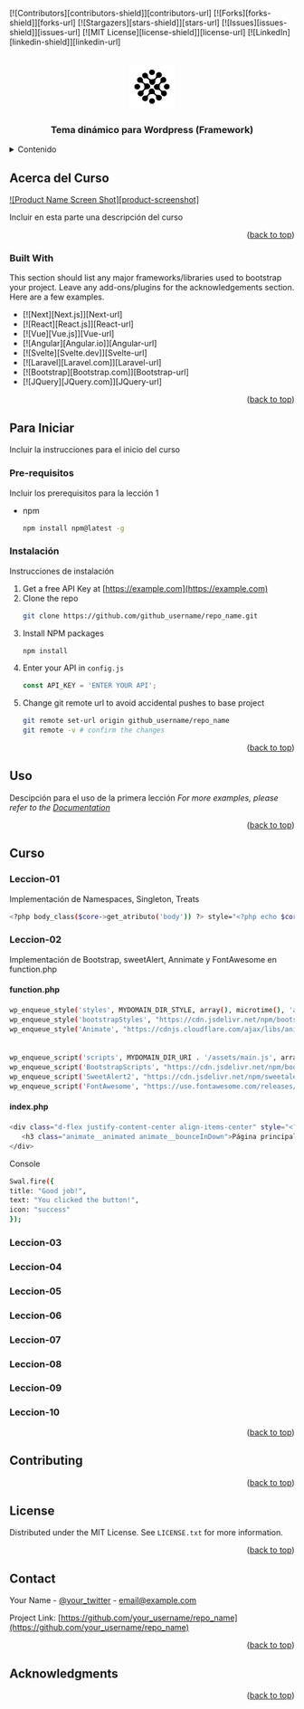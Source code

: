 <!-- Improved compatibility of back to top link: See: https://github.com/othneildrew/Best-README-Template/pull/73 -->

<a id="readme-top"></a>

<!--
*** Thanks for checking out the Best-README-Template. If you have a suggestion
*** that would make this better, please fork the repo and create a pull request
*** or simply open an issue with the tag "enhancement".
*** Don't forget to give the project a star!
*** Thanks again! Now go create something AMAZING! :D
-->

<!-- PROJECT SHIELDS -->
<!--
*** I'm using markdown "reference style" links for readability.
*** Reference links are enclosed in brackets [ ] instead of parentheses ( ).
*** See the bottom of this document for the declaration of the reference variables
*** for contributors-url, forks-url, etc. This is an optional, concise syntax you may use.
*** https://www.markdownguide.org/basic-syntax/#reference-style-links
-->

[![Contributors][contributors-shield]][contributors-url]
[![Forks][forks-shield]][forks-url]
[![Stargazers][stars-shield]][stars-url]
[![Issues][issues-shield]][issues-url]
[![MIT License][license-shield]][license-url]
[![LinkedIn][linkedin-shield]][linkedin-url]

<!-- PROJECT LOGO -->
<br />
<div align="center">
  <a href="https://github.com/edgoca1962/curso">
    <img src="wp-content/themes/leccion08/assets/img/fghnegrofblanco.png" alt="Logo" width="80" height="80">
  </a>

  <h3 align="center">Tema dinámico para Wordpress (Framework)</h3>

  </div>

<!-- TABLE OF CONTENTS -->
<details>
  <summary>Contenido</summary>
  <ol>
    <li>
      <a href="#about-the-project">Acerca del Curso</a>
      <ul>
        <li><a href="#built-with">Construido con</a></li>
      </ul>
    </li>
    <li>
      <a href="#getting-started">Para iniciar</a>
      <ul>
        <li><a href="#prerequisites">Prerequisites</a></li>
        <li><a href="#installation">Instalación</a></li>
      </ul>
    </li>
    <li><a href="#usage">Uso</a></li>
    <li><a href="#roadmap">Lecciones del Curso</a></li>
      <ul>
        <li><a href="#leccion-01">Lección 01</a></li>
        <li><a href="#leccion-02">Lección 02</a></li>
        <li><a href="#leccion-03">Lección 03</a></li>
        <li><a href="#leccion-04">Lección 04</a></li>
        <li><a href="#leccion-05">Lección 05</a></li>
        <li><a href="#leccion-06">Lección 06</a></li>
        <li><a href="#leccion-07">Lección 07</a></li>
        <li><a href="#leccion-08">Lección 08</a></li>
        <li><a href="#leccion-09">Lección 09</a></li>
        <li><a href="#leccion-10">Lección 10</a></li>
      </ul>
    <li><a href="#contributing">Contributing</a></li>
    <li><a href="#license">License</a></li>
    <li><a href="#contact">Contact</a></li>
    <li><a href="#acknowledgments">Acknowledgments</a></li>
  </ol>
</details>

<!-- ABOUT THE PROJECT -->

## Acerca del Curso

[![Product Name Screen Shot][product-screenshot]](https://example.com)

Incluir en esta parte una descripción del curso

<p align="right">(<a href="#readme-top">back to top</a>)</p>

### Built With

This section should list any major frameworks/libraries used to bootstrap your project. Leave any add-ons/plugins for the acknowledgements section. Here are a few examples.

- [![Next][Next.js]][Next-url]
- [![React][React.js]][React-url]
- [![Vue][Vue.js]][Vue-url]
- [![Angular][Angular.io]][Angular-url]
- [![Svelte][Svelte.dev]][Svelte-url]
- [![Laravel][Laravel.com]][Laravel-url]
- [![Bootstrap][Bootstrap.com]][Bootstrap-url]
- [![JQuery][JQuery.com]][JQuery-url]

<p align="right">(<a href="#readme-top">back to top</a>)</p>

<!-- GETTING STARTED -->

## Para Iniciar

Incluir la instrucciones para el inicio del curso

### Pre-requisitos

Incluir los prerequisitos para la lección 1

- npm
  ```sh
  npm install npm@latest -g
  ```

### Instalación

Instrucciones de instalación

1. Get a free API Key at [https://example.com](https://example.com)
2. Clone the repo
   ```sh
   git clone https://github.com/github_username/repo_name.git
   ```
3. Install NPM packages
   ```sh
   npm install
   ```
4. Enter your API in `config.js`
   ```js
   const API_KEY = 'ENTER YOUR API';
   ```
5. Change git remote url to avoid accidental pushes to base project
   ```sh
   git remote set-url origin github_username/repo_name
   git remote -v # confirm the changes
   ```

<p align="right">(<a href="#readme-top">back to top</a>)</p>

<!-- USAGE EXAMPLES -->

## Uso

Descipción para el uso de la primera lección
_For more examples, please refer to the [Documentation](https://example.com)_

<p align="right">(<a href="#readme-top">back to top</a>)</p>

<!-- ROADMAP -->

## Curso

### Leccion-01

Implementación de Namespaces, Singleton, Treats

```sh
<?php body_class($core->get_atributo('body')) ?> style="<?php echo $core->get_atributo('height') ?>"
```

### Leccion-02

Implementación de Bootstrap, sweetAlert, Annimate y FontAwesome en function.php

#### function.php

```sh
wp_enqueue_style('styles', MYDOMAIN_DIR_STYLE, array(), microtime(), 'all');
wp_enqueue_style('bootstrapStyles', "https://cdn.jsdelivr.net/npm/bootstrap@5.3.3/dist/css/bootstrap.min.css", array(), '5.3.3', 'all');
wp_enqueue_style('Animate', "https://cdnjs.cloudflare.com/ajax/libs/animate.css/4.1.1/animate.min.css", array(), '', 'all');


wp_enqueue_script('scripts', MYDOMAIN_DIR_URI . '/assets/main.js', array('jquery'), null, true);
wp_enqueue_script('BootstrapScripts', "https://cdn.jsdelivr.net/npm/bootstrap@5.3.3/dist/js/bootstrap.bundle.min.js", array('jquery'), '5.3.3', true);
wp_enqueue_script('SweetAlert2', "https://cdn.jsdelivr.net/npm/sweetalert2@11", array(), '2.11', true);
wp_enqueue_script('FontAwesome', "https://use.fontawesome.com/releases/v5.15.4/js/all.js", array(), '5.15.4', true);
```

#### index.php

```sh
<div class="d-flex justify-content-center align-items-center" style="<?php echo $core->get_atributo('height') ?>">
   <h3 class="animate__animated animate__bounceInDown">Página principal</h3>
</div>
```

Console

```sh
Swal.fire({
title: "Good job!",
text: "You clicked the button!",
icon: "success"
});
```

### Leccion-03

### Leccion-04

### Leccion-05

### Leccion-06

### Leccion-07

### Leccion-08

### Leccion-09

### Leccion-10

<p align="right">(<a href="#readme-top">back to top</a>)</p>

<!-- CONTRIBUTING -->

## Contributing

<p align="right">(<a href="#readme-top">back to top</a>)</p>

<!-- LICENSE -->

## License

Distributed under the MIT License. See `LICENSE.txt` for more information.

<p align="right">(<a href="#readme-top">back to top</a>)</p>

<!-- CONTACT -->

## Contact

Your Name - [@your_twitter](https://twitter.com/your_username) - email@example.com

Project Link: [https://github.com/your_username/repo_name](https://github.com/your_username/repo_name)

<p align="right">(<a href="#readme-top">back to top</a>)</p>

<!-- ACKNOWLEDGMENTS -->

## Acknowledgments

<p align="right">(<a href="#readme-top">back to top</a>)</p>
